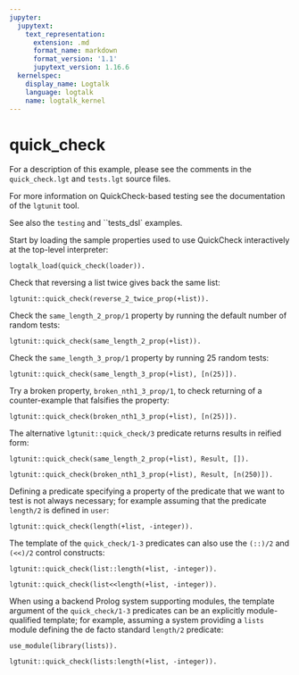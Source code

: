 ```yaml
---
jupyter:
  jupytext:
    text_representation:
      extension: .md
      format_name: markdown
      format_version: '1.1'
      jupytext_version: 1.16.6
  kernelspec:
    display_name: Logtalk
    language: logtalk
    name: logtalk_kernel
---
```


<!--
________________________________________________________________________

This file is part of Logtalk <https://logtalk.org/>  
SPDX-FileCopyrightText: 1998-2025 Paulo Moura <pmoura@logtalk.org>  
SPDX-License-Identifier: Apache-2.0

Licensed under the Apache License, Version 2.0 (the "License");
you may not use this file except in compliance with the License.
You may obtain a copy of the License at

    http://www.apache.org/licenses/LICENSE-2.0

Unless required by applicable law or agreed to in writing, software
distributed under the License is distributed on an "AS IS" BASIS,
WITHOUT WARRANTIES OR CONDITIONS OF ANY KIND, either express or implied.
See the License for the specific language governing permissions and
limitations under the License.
________________________________________________________________________
-->

# quick_check

For a description of this example, please see the comments in the 
`quick_check.lgt` and `tests.lgt` source files.

For more information on QuickCheck-based testing see the documentation of
the `lgtunit` tool.

See also the `testing` and ``tests_dsl` examples.

Start by loading the sample properties used to use QuickCheck interactively
at the top-level interpreter:

```logtalk
logtalk_load(quick_check(loader)).
```

Check that reversing a list twice gives back the same list:

```logtalk
lgtunit::quick_check(reverse_2_twice_prop(+list)).
```

<!--
% 100 random tests passed
true.
-->

Check the `same_length_2_prop/1` property by running the default number of
random tests:

```logtalk
lgtunit::quick_check(same_length_2_prop(+list)).
```

<!--
% 100 random tests passed
true.
-->

Check the `same_length_3_prop/1` property by running 25 random tests:

```logtalk
lgtunit::quick_check(same_length_3_prop(+list), [n(25)]).
```

<!--
% 25 random tests passed
true.
-->

Try a broken property, `broken_nth1_3_prop/1`, to check returning of a
counter-example that falsifies the property:

```logtalk
lgtunit::quick_check(broken_nth1_3_prop(+list), [n(25)]).
```

<!--
*     quick check test failure (at test 1 after 0 shrinks):
*       broken_nth1_3_prop([])
false.
-->

The alternative `lgtunit::quick_check/3` predicate returns results in
reified form:

```logtalk
lgtunit::quick_check(same_length_2_prop(+list), Result, []).
```

<!--
Result = passed.
-->

```logtalk
lgtunit::quick_check(broken_nth1_3_prop(+list), Result, [n(250)]).
```

<!--
Result = failed(broken_nth1_3_prop([])).
-->

Defining a predicate specifying a property of the predicate that we want
to test is not always necessary; for example assuming that the predicate
`length/2` is defined in `user`:

```logtalk
lgtunit::quick_check(length(+list, -integer)).
```

<!--
% 100 random tests passed
true.
-->

The template of the `quick_check/1-3` predicates can also use the
`(::)/2` and `(<<)/2` control constructs:

```logtalk
lgtunit::quick_check(list::length(+list, -integer)).
```

<!--
% 100 random tests passed
true.
-->

```logtalk
lgtunit::quick_check(list<<length(+list, -integer)).
```

<!--
% 100 random tests passed
true.
-->

When using a backend Prolog system supporting modules, the template
argument of the `quick_check/1-3` predicates can be an explicitly
module-qualified template; for example, assuming a system providing 
a `lists` module defining the de facto standard `length/2` predicate:

```logtalk
use_module(library(lists)).
```

<!--
true.
-->

```logtalk
lgtunit::quick_check(lists:length(+list, -integer)).
```

<!--
% 100 random tests passed
true.
-->
